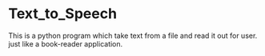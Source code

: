 # Text_to_Speech
This is a python program which take text from a file and read  it out for user. just like a book-reader application.
